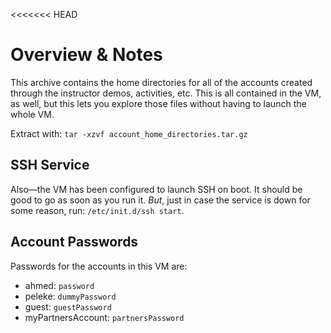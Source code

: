 <<<<<<< HEAD
# Overview & Notes

This archive contains the home directories for all of the accounts created through the instructor demos, activities, etc. This is all contained in the VM, as well, but this lets you explore those files without having to launch the whole VM.

Extract with: `tar -xzvf account_home_directories.tar.gz`

## SSH Service

Also—the VM has been configured to launch SSH on boot. It should be good to go as soon as you run it. *But*, just in case the service is down for some reason, run: `/etc/init.d/ssh start`.

## Account Passwords

Passwords for the accounts in this VM are:

  - ahmed: `password`
  - peleke: `dummyPassword`
  - guest: `guestPassword`
  - myPartnersAccount: `partnersPassword`
  